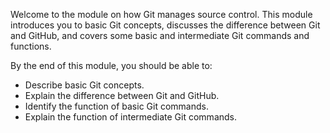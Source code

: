 Welcome to the module on how Git manages source control. This module introduces you to basic Git concepts, discusses the difference between Git and GitHub, and covers some basic and intermediate Git commands and functions.

By the end of this module, you should be able to:

 -  Describe basic Git concepts.
 -  Explain the difference between Git and GitHub.
 -  Identify the function of basic Git commands.
 -  Explain the function of intermediate Git commands.
